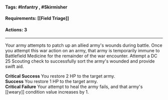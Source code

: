 #### Tags: #Infantry , #Skirmisher 
#### Requirements: [[Field Triage]]
#### Actions: 3
---
Your army attempts to patch up an allied army's wounds during battle. Once you attempt this war action on an army, that army is temporarily immune to Battlefield Medicine for the remainder of the war encounter. Attempt a DC 25 Scouting check to successfully sort the army's wounded and provide swift aid.  
  
**Critical Success** You restore 2 HP to the target army.  
**Success** You restore 1 HP to the target army.  
**Critical Failure** Your attempt to heal the army fails, and that army's [[weary]] condition value increases by 1.